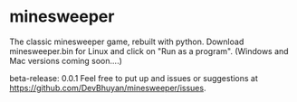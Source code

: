 # minesweeper
The classic minesweeper game, rebuilt with python.
Download minesweeper.bin for Linux and click on "Run as a program". (Windows and Mac versions coming soon....)

beta-release: 0.0.1
Feel free to put up and issues or suggestions at https://github.com/DevBhuyan/minesweeper/issues.
